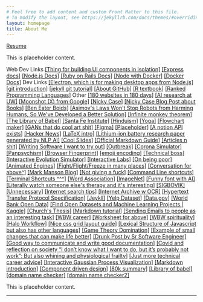 ```yaml
---
# Feel free to add content and custom Front Matter to this file.
# To modify the layout, see https://jekyllrb.com/docs/themes/#overriding-theme-defaults
layout: homepage
title: About Me
---
```


[Resume](/assets/Resume-2021-Feb-11.pdf)

This is placeholder content.

Web Dev Links
[[Thing for building UI components in isolation]](https://storybook.js.org/)
[[Express docs]](https://expressjs.com/en/guide/routing.html)
[[Node.js Docs]](https://nodejs.dev/learn)
[[Ruby on Rails Docs]](https://guides.rubyonrails.org/)
[[Node with Docker]](https://nodejs.org/en/docs/guides/nodejs-docker-webapp/)
[[Docker Docs]](https://docs.docker.com/get-started/overview/)
Dev Links
[[Electron, which is for making desktop apps from Node.js]](https://www.electronjs.org/)
[[git introduction]](https://guides.github.com/introduction/git-handbook/)
[[jekyll git tutorial]](https://docs.github.com/en/pages/setting-up-a-github-pages-site-with-jekyll)
[[About GitHub]](https://git-scm.com/about)
[[R textbook]](https://r4ds.had.co.nz/introduction.html)
[[Ranked Programming Languages]](https://www.tiobe.com/tiobe-index/)
Other
[[180 websites in 180 days]](https://jenniferdewalt.com/)
[[AI research at UW]](https://ai.cs.wisc.edu/index.html#/projects)
[[Moonshot (X) from Google]](https://x.company/)
[[Nicky Case]](https://ncase.me/)
[[Nicky Case Blog Post about Books]](https://blog.ncase.me/the-most-meaningful-books-i-read-in-2018/)
[[Ben Eater Boids]](https://eater.net/boids)
[[Asimov's Laws Won't Stop Robots from Harming Humans, So We've Developed a Better Solution]](https://www.scientificamerican.com/article/asimovs-laws-wont-stop-robots-from-harming-humans-so-weve-developed-a-better-solution/)
[[Infinite monkey theorem]](https://en.wikipedia.org/wiki/Monkey)
[[The Library of Babel]](https://en.wikipedia.org/wiki/The_Library_of_Babel)
[[Santa Fe Institute]](https://www.santafe.edu/engage/learn/schools/sfi-complex-systems-summer-school)
[[Hinduism]](https://en.wikipedia.org/wiki/Hinduism)
[[Yoga]](https://en.wikipedia.org/wiki/Yoga#Philosophy)
[[Flowchart maker]](http://sankeymatic.com/build/)
[[GANs that do cool art shit]](https://www.artbreeder.com/)
[[Figma]](https://www.figma.com/files/recent?fuid=976540299732909879)
[[Placeholder]](https://loremipsum.io/ultimate-list-of-lorem-ipsum-generators/)
[[A notion API exists]](https://github.com/jamalex/notion-py)
[[Hacker News]](https://news.ycombinator.com/)
[[LaTeX intro]](http://www.stat.cmu.edu/~cshalizi/rmarkdown/#putting-it-all-together-writing-your-report-in-r-markdown)
[[Lithium-ion battery research paper generated by NLP AI]](https://link.springer.com/book/10.1007/978-3-030-16800-1)
[[Cool Slides]](https://www.beautiful.ai/)
[[Official Markdown Guide]](https://daringfireball.net/projects/markdown/syntax)
[[Articles n shit]](https://labs.rs/en/)
[[Writing Software I want to try out]](https://www.literatureandlatte.com/scrivener/overview)
[[Outbreak]](http://35.161.88.15/interactive/outbreak/)
[[Corona Simulator]](https://www.washingtonpost.com/graphics/2020/world/corona-simulator/)
[[Panpsychism]](https://aeon.co/ideas/panpsychism-is-crazy-but-its-also-most-probably-true)
[[Browser Fingerprint]](https://coveryourtracks.eff.org/)
[[emoji encoding]](https://tonsky.me/blog/emoji/)
[[Technical boss]](https://hbr.org/2016/12/if-your-boss-could-do-your-job-youre-more-likely-to-be-happy-at-work)
[[Interactive Evolution Simulator]](https://labs.minutelabs.io/evolution-simulator/#/s/1/viewer?intro=1)
[[Interactive Labs]](https://minutelabs.io/)
[[On being poor]](https://residentcontrarian.substack.com/p/on-the-experience-of-being-poor-ish)
[[Animated Engines]](http://animatedengines.com/)
[[Fight/Flight/Freeze in many places]](https://pmigdal.medium.com/dont-fight-flight-or-freeze-your-body-and-emotions-96f5aa30b299)
[[Conversation for above^]](https://news.ycombinator.com/item?id=26371848)
[[Mark Manson Blog]](https://markmanson.net/archive)
[[Not giving a fuck]](https://markmanson.net/not-giving-a-fuck)
[[Command Line shortcuts]](https://www.gnu.org/savannah-checkouts/gnu/bash/manual/bash.html#Command-Line-Editing)
[[Terminal Shortcuts ^^^]](http://teohm.com/blog/shortcuts-to-move-faster-in-bash-command-line/)
[[Word Association]](http://wordnetweb.princeton.edu/perl/webwn)
[[ImageNet]](http://www.image-net.org/index)
[[Funny font with AI]](http://tom7.org/lowercase/)
[[Literally watch someone else's therapy and it's interesting]](https://www.youtube.com/watch?v=5BIuINM96Q8)
[[SIGBOVIK]](http://sigbovik.org/2015/#)
[[Unnecessary]](https://www.youtube.com/watch?v=5TFDG-y-EHs)
[[Internet search tips]](https://www.gwern.net/Search)
[[Internet Archive w OCR]](https://archive.org/)
[[Hypertext Transfer Protocol Specification]](https://www.w3.org/Protocols/rfc2616/rfc2616.html)
[[Jeykll]](https://jekyllrb.com/)
[[Yelp Dataset]](https://www.yelp.com/dataset)
[[Data.gov]](https://www.data.gov/)
[[World Bank Open Data]](https://data.worldbank.org/)
[[Find Open Datasets and Machine Learning Projects | Kaggle]](https://www.kaggle.com/datasets)
[[Church's Thesis]](https://en.wikipedia.org/wiki/Church%E2%80%93Turing_thesis)
[[Markdown tutorial]](https://www.markdowntutorial.com/)
[[Sending Emails to people as an interesting task]](https://www.bakadesuyo.com/2013/07/make-your-life-better/)
[[WBW career]](https://waitbutwhy.com/2018/04/picking-career.html)
[[Worksheet for above]](https://mk0waitbutwhy9c3hjku.kinstacdn.com/wp-content/uploads/2018/04/WBW_Career-Path_Worksheet.pdf)
[[WBW spirituality]](https://waitbutwhy.com/2014/10/religion-for-the-nonreligious.html)
[[Halo Workflow]](https://www.atlassian.com/git/tutorials/comparing-workflows/gitflow-workflow)
[[Nice css grid layout guide]](https://css-tricks.com/snippets/css/complete-guide-grid/)
[[Lexical Structure of Javascript but also has other languages]](https://flaviocopes.com/javascript-lexical-structure/)
[[Game Theory Domination]](https://en.wikipedia.org/wiki/Strategic_dominance)
[[Example of small changes that can make life better]](https://youtu.be/bI2yADkRf2A?list=TLPQMjIwNTIwMjGV6hQ92txpxw)
[[Drunk Post by Sr Software Engineer]](https://old.reddit.com/r/ExperiencedDevs/comments/nmodyl/drunk_post_things_ive_learned_as_a_sr_engineer/)
[[Good way to communicate and write good documentation]](https://www.plainlanguage.gov/guidelines/)
[[Covid and reflection on society “I don’t know what I want to do, but it’s probably not work”; But also whining and physiological frailty]](https://news.ycombinator.com/item?id=27353982)
[[Just more technical career advice]](https://bellmar.medium.com/all-the-best-engineering-advice-i-stole-from-non-technical-people-eb7f90ca2f5f)
[[Interactive Gaussian Process Visualization]](http://www.infinitecuriosity.org/vizgp/)
[[Markdown introduction]](https://guides.github.com/features/mastering-markdown/)
[[Component driven design]](https://www.componentdriven.org/)
[[80k summary]](https://80000hours.org/key-ideas/)
[[Library of babel]](https://libraryofbabel.info/)
[[domain name checker]](iwantmyname.com)
[[domain name checker2]](instantdomainsearch.com)

This is placeholder content.

---
